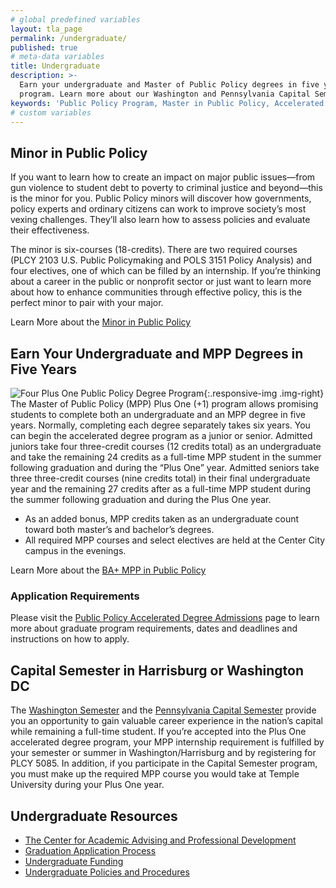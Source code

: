 ```yaml
---
# global predefined variables
layout: tla_page
permalink: /undergraduate/
published: true
# meta-data variables
title: Undergraduate
description: >-
  Earn your undergraduate and Master of Public Policy degrees in five years with Temple University’s Four Plus One Accelerated Degree
  program. Learn more about our Washington and Pennsylvania Capital Semester programs from the College of Liberal Arts!
keywords: 'Public Policy Program, Master in Public Policy, Accelerated Degree Program, Four Plus One Program'
# custom variables
---
```


## Minor in Public Policy
If you want to learn how to create an impact on major public issues—from gun violence to student debt to poverty to criminal justice and beyond—this is the minor for you. Public Policy minors will discover how governments, policy experts and ordinary citizens can work to improve society’s most vexing challenges. They’ll also learn how to assess policies and evaluate their effectiveness.

The minor is six-courses (18-credits). There are two required courses (PLCY 2103 U.S. Public Policymaking and POLS 3151 Policy Analysis) and four electives, one of which can be filled by an internship. If you’re thinking about a career in the public or nonprofit sector or just want to learn more about how to enhance communities through effective policy, this is the perfect minor to pair with your major.

Learn More about the [Minor in Public Policy](https://bulletin.temple.edu/undergraduate/liberal-arts/political-science/minor-public-policy/)


## Earn Your Undergraduate and MPP Degrees in Five Years
![Four Plus One Public Policy Degree Program]({{site.baseurl}}/media/mpp-accelerated-degree-program-temple.png){:.responsive-img .img-right}
The Master of Public Policy (MPP) Plus One (+1) program allows promising students to complete both an undergraduate and an MPP degree in five years. Normally, completing each degree separately takes six years. You can begin the accelerated degree program as a junior or senior. Admitted juniors take four three-credit courses (12 credits total) as an undergraduate and take the remaining 24 credits as a full-time MPP student in the summer following graduation and during the “Plus One” year. Admitted seniors take three three-credit courses (nine credits total) in their final undergraduate year and the remaining 27 credits after as a full-time MPP student during the summer following graduation and during the Plus One year.

- As an added bonus, MPP credits taken as an undergraduate count toward both master’s and bachelor’s degrees.
- All required MPP courses and select electives are held at the Center City campus in the evenings.

Learn More about the [BA+ MPP in Public Policy](https://liberalarts.temple.edu/ba-political-science-ms-public-policy) 

### Application Requirements
Please visit the [Public Policy Accelerated Degree Admissions](https://liberalarts.temple.edu/ba-political-science-ms-public-policy) page to learn more about graduate program requirements, dates and deadlines and instructions on how to apply.

## Capital Semester in Harrisburg or Washington DC
The [Washington Semester](https://www.cla.temple.edu/political-science/student-life/) and the [Pennsylvania Capital Semester](https://www.cla.temple.edu/political-science/student-life/) provide you an opportunity to gain valuable career experience in the nation’s capital while remaining a full-time student. If you’re accepted into the Plus One accelerated degree program, your MPP internship requirement is fulfilled by your semester or summer in Washington/Harrisburg and by registering for PLCY 5085. In addition, if you participate in the Capital Semester program, you must make up the required MPP course you would take at Temple University during your Plus One year.

## Undergraduate Resources
- [The Center for Academic Advising and Professional Development](https://liberalarts.temple.edu/advising)
- [Graduation Application Process](http://www.temple.edu/registrar/students/graduation)
- [Undergraduate Funding](http://sfs.temple.edu/)
- [Undergraduate Policies and Procedures](http://bulletin.temple.edu/undergraduate/academic-policies/)
